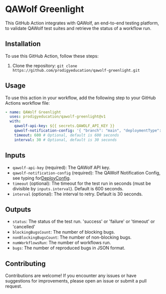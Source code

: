 # QAWolf Greenlight

This GitHub Action integrates with QAWolf, an end-to-end testing platform, to validate QAWolf test suites and retrieve the status of a workflow run.

## Installation

To use this GitHub Action, follow these steps:

1. Clone the repository: `git clone https://github.com/prodigyeducation/qawolf-greenlight.git`

## Usage

To use this action in your workflow, add the following step to your GitHub Actions workflow file:

```yaml
- name: QAWolf Greenlight
  uses: prodigyeducation/qawolf-greenlight@v1
  with:
    qawolf-api-key: ${{ secrets.QAWOLF_API_KEY }}
    qawolf-notification-config: '{ "branch": "main", "deploymentType": "staging" }'
    timeout: 600 # Optional, default is 600 seconds
    interval: 30 # Optional, default is 30 seconds
```

## Inputs
- `qawolf-api-key` (required): The QAWolf API key.
- `qawolf-notification-config` (required): The QAWolf Notification Config, see typing for[DeployConfig](https://www.npmjs.com/package/@qawolf/ci-sdk).
- `timeout` (optional): The timeout for the test run in seconds (must be divisible by `inputs.interval`). Default is 600 seconds.
- `interval` (optional): The interval to retry. Default is 30 seconds.

## Outputs
- `status`: The status of the test run. 'success' or 'failure' or 'timeout' or 'cancelled'
- `blockingBugsCount`: The number of blocking bugs.
- `nonBlockingBugsCount`: The number of non-blocking bugs.
- `numWorkflowsRun`: The number of workflows run.
- `bugs`: The number of reproduced bugs in JSON format.

## Contributing
Contributions are welcome! If you encounter any issues or have suggestions for improvements, please open an issue or submit a pull request.